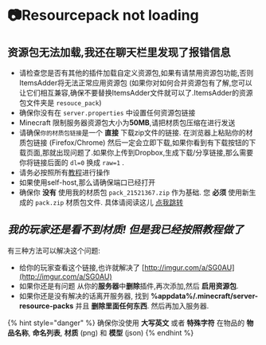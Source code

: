 # 📷Resourcepack not loading

## 资源包无法加载,我还在聊天栏里发现了报错信息 <a id="resourcepack-not-loading-i-get-an-error-in-chat"></a>

* 请检查您是否有其他的插件加载自定义资源包,如果有请禁用资源包功能,否则ItemsAdder将无法正常应用资源包 \(如果你对如何合并资源包有了解,您可以让它们相互兼容,确保不要替换ItemsAdder文件就可以了.ItemsAdder的资源包文件夹是 `resouce_pack`\)
* 确保你没有在 `server.properties` 中设置任何资源包链接
* Minecraft 限制服务器资源包大小为**50MB**,请把材质包压缩在进行发送
* 请确保`你的材质包链接`是一个 **直接** 下载zip文件的链接. 在浏览器上粘贴你的材质包链接 \(Firefox/Chrome\) 然后一定会立即下载,如果你看到有下载按钮的下载页面,那就出现问题了.如果你上传到Dropbox,生成下载/分享链接,那么需要你将链接后面的 `dl=0` 换成 `raw=1` .
* 请务必按照所有[教程](../plugin-usage/resourcepack-hosting/)进行操作
* 如果使用self-host,那么请确保端口已经打开
* 确保你 **没有** 使用我的材质包 `pack_21521367.zip` 作为基础.  您 **必须** 使用新生成的 `pack.zip` 材质包文件. 具体请阅读这儿 [点我跳转](../plugin-usage/resourcepack-hosting/resourcepack-self-hosting.md)

## _我的玩家还是看不到材质! 但是我已经按照教程做了_ <a id="my-players-cant-see-textures-but-ive-followed-the-whole-tutorial"></a>

有三种方法可以解决这个问题:

* 给你的玩家查看这个链接,也许就解决了 [http://imgur.com/a/SG0AU](http://imgur.com/a/SG0AU)​
* 如果你还是有问题 从你的**服务器**中**删除**插件,再次添加,然后 **启用资源包**.
* 如果你还是没有解决的话离开服务器, 找到 **%appdata%/.minecraft/server-resource-packs** 并且 **删除里面任何东西**. 然后再加入服务器.

{% hint style="danger" %}
确保你没使用 **大写英文** 或者 **特殊字符** 在物品的 **物品名称**, **命名列表**, **材质** \(png\) 和 **模型** \(json\)
{% endhint %}


